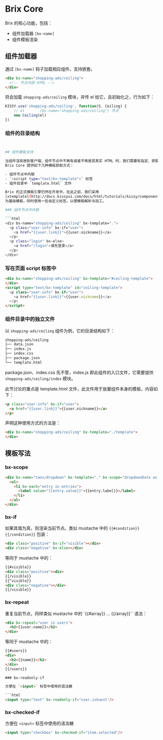 # Brix Core

Brix 的核心功能，包括：

- 组件加载器 `[bx-name]`
- 组件模板渲染

## 组件加载器

通过 `[bx-name]` 钩子加载相应组件，支持嵌套。

```html
<div bx-name="shopping-ads/ceiling">
  <!-- 节点内部 HTML -->
</div>
```

将会加载 `shopping-ads/ceiling` 模块，并传 el 给它，且初始化之，行为如下：

```js
KISSY.use('shopping-ads/ceiling', function(S, Ceiling) {
    // el       [bx-name="shopping-ads/ceiling"] 节点
    new Ceiling(el)
})
```

### 组件的目录结构

```bash


## 组件模板支持

当组件渲染放到客户端，组件节点中不再有或者不再是其真实 HTML 时，我们需要有指定、获取模板的方式。
Brix Core 提供如下几种模板获取方式：

- 组件节点中内联
- `<script type="text/bx-template">` 标签
- 组件目录中 `template.html` 文件

Brix 的正式模板引擎仍然在开发中，在此之前，我们采用
[xtemplate](http://docs.kissyui.com/docs/html/tutorials/kissy/component/xtemplate/intro.html)
为基础模板，同时使用一些自定义标签，以便模板解析与加工。

### 组件节点中内联

```html
<div bx-name="shopping-ads/ceiling" bx-template=".">
  <p class="user-info" bx-if="user">
    <a href="{{user.link}}">{{user.nickname}}</a>
  </p>
  <p class="login" bx-else>
    <a href="/login">请先登录</a>
  </p>
</div>
```

### 写在页面 script 标签中

```html
<div bx-name="shopping-ads/ceiling" bx-template="#ceiling-template">
</div>
<script type="text/bx-template" id="ceiling-template">
  <p class="user-info" bx-if="user">
    <a href="{{user.link}}">{{user.nickname}}</a>
  </p>
</script>
```

### 组件目录中的独立文件

以 `shopping-ads/ceiling` 组件为例，它的目录结构如下：

```bash
shopping-ads/ceiling
├── data.json
├── index.js
├── index.css
├── package.json
└── template.html
```

package.json、index.css 先不管，index.js 即此组件的入口文件，它需要提供
`shopping-ads/ceiling/index` 模块。

此节讨论的重点是 template.html 文件，此文件用于放置组件本身的模板，内容如下：

```html
<p class="user-info" bx-if="user">
  <a href="{{user.link}}">{{user.nickname}}</a>
</p>
```

声明这种使用方式的方法是：

```html
<div bx-name="shopping-ads/ceiling" bx-template="./template">
</div>
```

## 模板写法

### bx-scope

```html
<div bx-name="tanx/dropdown" bx-template="." bx-scope="dropdownData as entries">
  <ul>
    <li bx-each="entry in entries">
      <label value="{{entry.value}}">{{entry.label}}</label>
    </li>
  </ul>
</div>
```

### bx-if

如果其值为真，则渲染当前节点。类似 mustache 中的 `{{#condition}}{{/condition}}` 包装：

```html
<div class="positive" bx-if="visible"></div>
<div class="negative" bx-else></div>
```

等同于 mustache 中的：

```html
{{#visible}}
<div class="positive"><div>
{{/visible}}
{{^visible}}
<div class="negative"></div>
{{/visible}}
```

### bx-repeat

重复当前节点，同样类似 mustache 中的 `{{#array}} ... {{/array}}`` 语法：

```html
<div bx-repeat="user in users">
  <h2>{{user.name}}</h2>
</div>
```

等同于 mustache 中的：

```html
{{#users}}
<div>
  <h2>{{name}}</h2>
</div>
{{/users}}

### bx-readonly-if

方便在 `<input>` 标签中使用的语法糖

```html
<input type="text" bx-readonly-if="user.isGuest"/>
```

### bx-checked-if

方便在 `<input>` 标签中使用的语法糖

```html
<input type="checkbox" bx-checked-if="item.selected"/>
```